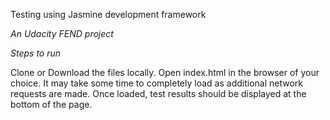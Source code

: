 Testing using Jasmine development framework 

*An Udacity FEND project*

*Steps to run*

Clone or Download the files locally. Open index.html in the browser of your choice. It may take some time to completely load as additional network requests are made. Once loaded, test results should be displayed at the bottom of the page.
